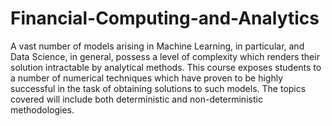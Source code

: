 # Financial-Computing-and-Analytics
A vast number of models arising in Machine Learning, in particular, and Data Science, in general, possess a level of complexity which renders their solution intractable by analytical methods. This course exposes students to a number of numerical techniques which have proven to be highly successful in the task of obtaining solutions to such models. The topics covered will include both deterministic and non-deterministic methodologies.
